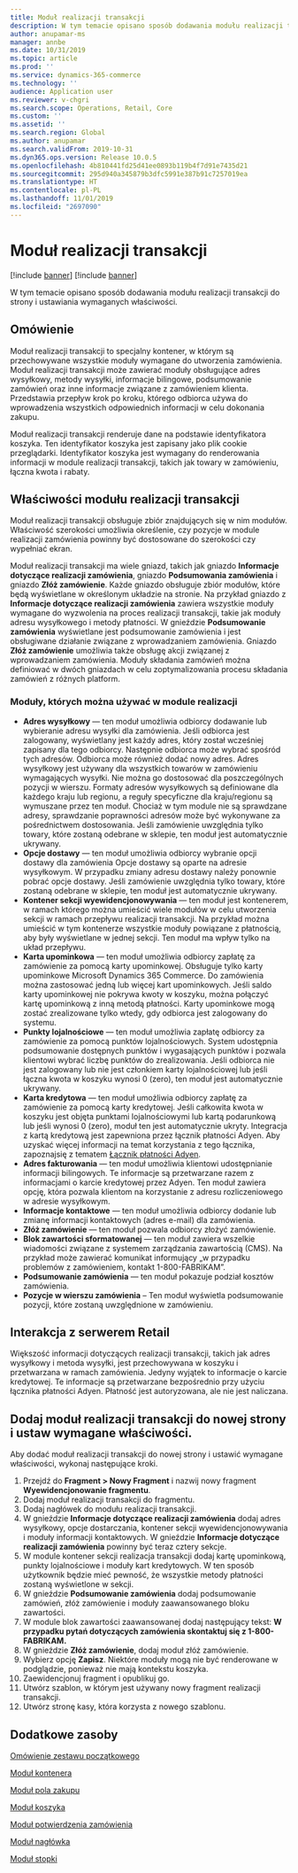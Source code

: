 ```yaml
---
title: Moduł realizacji transakcji
description: W tym temacie opisano sposób dodawania modułu realizacji transakcji do strony i ustawiania wymaganych właściwości.
author: anupamar-ms
manager: annbe
ms.date: 10/31/2019
ms.topic: article
ms.prod: ''
ms.service: dynamics-365-commerce
ms.technology: ''
audience: Application user
ms.reviewer: v-chgri
ms.search.scope: Operations, Retail, Core
ms.custom: ''
ms.assetid: ''
ms.search.region: Global
ms.author: anupamar
ms.search.validFrom: 2019-10-31
ms.dyn365.ops.version: Release 10.0.5
ms.openlocfilehash: 4b810441fd25d41ee0893b119b4f7d91e7435d21
ms.sourcegitcommit: 295d940a345879b3dfc5991e387b91c7257019ea
ms.translationtype: HT
ms.contentlocale: pl-PL
ms.lasthandoff: 11/01/2019
ms.locfileid: "2697090"
---
```

# <a name="checkout-module"></a>Moduł realizacji transakcji

[!include [banner](includes/preview-banner.md)]
[!include [banner](includes/banner.md)]

W tym temacie opisano sposób dodawania modułu realizacji transakcji do strony i ustawiania wymaganych właściwości.

## <a name="overview"></a>Omówienie

Moduł realizacji transakcji to specjalny kontener, w którym są przechowywane wszystkie moduły wymagane do utworzenia zamówienia. Moduł realizacji transakcji może zawierać moduły obsługujące adres wysyłkowy, metody wysyłki, informacje bilingowe, podsumowanie zamówień oraz inne informacje związane z zamówieniem klienta. Przedstawia przepływ krok po kroku, którego odbiorca używa do wprowadzenia wszystkich odpowiednich informacji w celu dokonania zakupu.

Moduł realizacji transakcji renderuje dane na podstawie identyfikatora koszyka. Ten identyfikator koszyka jest zapisany jako plik cookie przeglądarki. Identyfikator koszyka jest wymagany do renderowania informacji w module realizacji transakcji, takich jak towary w zamówieniu, łączna kwota i rabaty.

## <a name="checkout-module-properties"></a>Właściwości modułu realizacji transakcji

Moduł realizacji transakcji obsługuje zbiór znajdujących się w nim modułów. Właściwość szerokości umożliwia określenie, czy pozycje w module realizacji zamówienia powinny być dostosowane do szerokości czy wypełniać ekran.

Moduł realizacji transakcji ma wiele gniazd, takich jak gniazdo **Informacje dotyczące realizacji zamówienia**, gniazdo **Podsumowania zamówienia** i gniazdo **Złóż zamówienie**. Każde gniazdo obsługuje zbiór modułów, które będą wyświetlane w określonym układzie na stronie. Na przykład gniazdo z **Informacje dotyczące realizacji zamówienia** zawiera wszystkie moduły wymagane do wyzwolenia na proces realizacji transakcji, takie jak moduły adresu wysyłkowego i metody płatności. W gnieździe **Podsumowanie zamówienia** wyświetlane jest podsumowanie zamówienia i jest obsługiwane działanie związane z wprowadzaniem zamówienia. Gniazdo **Złóż zamówienie** umożliwia także obsługę akcji związanej z wprowadzaniem zamówienia. Moduły składania zamówień można definiować w dwóch gniazdach w celu zoptymalizowania procesu składania zamówień z różnych platform.

### <a name="modules-that-can-be-used-in-the-checkout-module"></a>Moduły, których można używać w module realizacji

- **Adres wysyłkowy** — ten moduł umożliwia odbiorcy dodawanie lub wybieranie adresu wysyłki dla zamówienia. Jeśli odbiorca jest zalogowany, wyświetlany jest każdy adres, który został wcześniej zapisany dla tego odbiorcy. Następnie odbiorca może wybrać spośród tych adresów. Odbiorca może również dodać nowy adres. Adres wysyłkowy jest używany dla wszystkich towarów w zamówieniu wymagających wysyłki. Nie można go dostosować dla poszczególnych pozycji w wierszu. Formaty adresów wysyłkowych są definiowane dla każdego kraju lub regionu, a reguły specyficzne dla kraju/regionu są wymuszane przez ten moduł. Chociaż w tym module nie są sprawdzane adresy, sprawdzanie poprawności adresów może być wykonywane za pośrednictwem dostosowania. Jeśli zamówienie uwzględnia tylko towary, które zostaną odebrane w sklepie, ten moduł jest automatycznie ukrywany.
- **Opcje dostawy** — ten moduł umożliwia odbiorcy wybranie opcji dostawy dla zamówienia Opcje dostawy są oparte na adresie wysyłkowym. W przypadku zmiany adresu dostawy należy ponownie pobrać opcje dostawy. Jeśli zamówienie uwzględnia tylko towary, które zostaną odebrane w sklepie, ten moduł jest automatycznie ukrywany.
- **Kontener sekcji wyewidencjonowywania** — ten moduł jest kontenerem, w ramach którego można umieścić wiele modułów w celu utworzenia sekcji w ramach przepływu realizacji transakcji. Na przykład można umieścić w tym kontenerze wszystkie moduły powiązane z płatnością, aby były wyświetlane w jednej sekcji. Ten moduł ma wpływ tylko na układ przepływu.
- **Karta upominkowa** — ten moduł umożliwia odbiorcy zapłatę za zamówienie za pomocą karty upominkowej. Obsługuje tylko karty upominkowe Microsoft Dynamics 365 Commerce. Do zamówienia można zastosować jedną lub więcej kart upominkowych. Jeśli saldo karty upominkowej nie pokrywa kwoty w koszyku, można połączyć kartę upominkową z inną metodą płatności. Karty upominkowe mogą zostać zrealizowane tylko wtedy, gdy odbiorca jest zalogowany do systemu.
- **Punkty lojalnościowe** — ten moduł umożliwia zapłatę odbiorcy za zamówienie za pomocą punktów lojalnościowych. System udostępnia podsumowanie dostępnych punktów i wygasających punktów i pozwala klientowi wybrać liczbę punktów do zrealizowania. Jeśli odbiorca nie jest zalogowany lub nie jest członkiem karty lojalnościowej lub jeśli łączna kwota w koszyku wynosi 0 (zero), ten moduł jest automatycznie ukrywany.
- **Karta kredytowa** — ten moduł umożliwia odbiorcy zapłatę za zamówienie za pomocą karty kredytowej. Jeśli całkowita kwota w koszyku jest objęta punktami lojalnościowymi lub kartą podarunkową lub jeśli wynosi 0 (zero), moduł ten jest automatycznie ukryty. Integracja z kartą kredytową jest zapewniona przez łącznik płatności Adyen. Aby uzyskać więcej informacji na temat korzystania z tego łącznika, zapoznajsię z tematem [Łącznik płatności Adyen](https://).
- **Adres fakturowania** — ten moduł umożliwia klientowi udostępnianie informacji bilingowych. Te informacje są przetwarzane razem z informacjami o karcie kredytowej przez Adyen. Ten moduł zawiera opcję, która pozwala klientom na korzystanie z adresu rozliczeniowego w adresie wysyłkowym.
- **Informacje kontaktowe** — ten moduł umożliwia odbiorcy dodanie lub zmianę informacji kontaktowych (adres e-mail) dla zamówienia.
- **Złóż zamówienie** — ten moduł pozwala odbiorcy złożyć zamówienie.
- **Blok zawartości sformatowanej** — ten moduł zawiera wszelkie wiadomości związane z systemem zarządzania zawartością (CMS). Na przykład może zawierać komunikat informujący „w przypadku problemów z zamówieniem, kontakt 1-800-FABRIKAM”. 
- **Podsumowanie zamówienia** — ten moduł pokazuje podział kosztów zamówienia.
- **Pozycje w wierszu zamówienia** – Ten moduł wyświetla podsumowanie pozycji, które zostaną uwzględnione w zamówieniu.

## <a name="retail-server-interaction"></a>Interakcja z serwerem Retail

Większość informacji dotyczących realizacji transakcji, takich jak adres wysyłkowy i metoda wysyłki, jest przechowywana w koszyku i przetwarzana w ramach zamówienia. Jedyny wyjątek to informacje o karcie kredytowej. Te informacje są przetwarzane bezpośrednio przy użyciu łącznika płatności Adyen. Płatność jest autoryzowana, ale nie jest naliczana.

## <a name="add-a-checkout-module-to-a-new-page-and-set-the-required-properties"></a>Dodaj moduł realizacji transakcji do nowej strony i ustaw wymagane właściwości.

Aby dodać moduł realizacji transakcji do nowej strony i ustawić wymagane właściwości, wykonaj następujące kroki.

1. Przejdź do **Fragment \> Nowy Fragment** i nazwij nowy fragment **Wyewidencjonowanie fragmentu**.
1. Dodaj moduł realizacji transakcji do fragmentu.
1. Dodaj nagłówek do modułu realizacji transakcji.
1. W gnieździe **Informacje dotyczące realizacji zamówienia** dodaj adres wysyłkowy, opcje dostarczania, kontener sekcji wyewidencjonowywania i moduły informacji kontaktowych. W gnieździe **Informacje dotyczące realizacji zamówienia** powinny być teraz cztery sekcje.
1. W module kontener sekcji realizacja transakcji dodaj kartę upominkową, punkty lojalnościowe i moduły kart kredytowych. W ten sposób użytkownik będzie mieć pewność, że wszystkie metody płatności zostaną wyświetlone w sekcji.
1. W gnieździe **Podsumowanie zamówienia** dodaj podsumowanie zamówień, złóż zamówienie i moduły zaawansowanego bloku zawartości.
1. W module blok zawartości zaawansowanej dodaj następujący tekst: **W przypadku pytań dotyczących zamówienia skontaktuj się z 1-800-FABRIKAM.**
1. W gnieździe **Złóż zamówienie**, dodaj moduł złóż zamówienie.
1. Wybierz opcję **Zapisz**. Niektóre moduły mogą nie być renderowane w podglądzie, ponieważ nie mają kontekstu koszyka.
1. Zaewidencjonuj fragment i opublikuj go.
1. Utwórz szablon, w którym jest używany nowy fragment realizacji transakcji.
1. Utwórz stronę kasy, która korzysta z nowego szablonu.

## <a name="additional-resources"></a>Dodatkowe zasoby

[Omówienie zestawu początkowego](starter-kit-overview.md)

[Moduł kontenera](add-container-module.md)

[Moduł pola zakupu](add-buy-box.md)

[Moduł koszyka](add-cart-module.md)

[Moduł potwierdzenia zamówienia](order-confirmation-module.md)

[Moduł nagłówka](author-header-module.md)

[Moduł stopki](author-footer-module.md)
